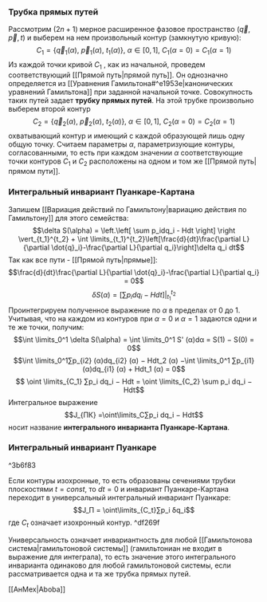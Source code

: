 ### Трубка прямых путей
Рассмотрим $(2n+1)$ мерное расширенное фазовое пространство $(\vec q ,\vec p , t)$ и выберем на нем произвольный контур (замкнутую кривую):$$
C_1 = \{\vec q_1(α),\ \vec p_1(α),\ t_1(α)\},\ α ∈ [0, 1],\ C_1(α = 0) = C_1(α = 1)$$
Из каждой точки кривой $C_1$ , как из начальной, проведем соответствующий [[Прямой путь|прямой путь]]. Он однозначно определяется из [[Уравнения Гамильтона#^e1953e|канонических уравнений Гамильтона]] при заданной начальной точке. Совокупность таких путей задает **трубку прямых путей**. На этой трубке произвольно выберем второй контур $$C_2 = \{\vec q_2(α),\ \vec p_2(α),\ t_2(α)\},\ α ∈ [0, 1],\ C_2(α = 0) = C_2(α = 1)$$
охватывающий контур и имеющий с каждой образующей лишь одну общую точку. Считаем параметры $α$, параметризующие контуры, согласованными, то есть при каждом значении $α$ соответствующие точки контуров $C_1$ и $C_2$ расположены на одном и том же [[Прямой путь|прямом пути]].
### Интегральный инвариант Пуанкаре-Картана
Запишем [[Вариация действий по Гамильтону|вариацию действия по Гамильтону]] для этого семейства:$$\delta S(\alpha) = 
\left.\left[ \sum p_idq_i - Hdt \right] \right \vert_{t_1}^{t_2} + \int \limits_{t_1}^{t_2}\left[\frac{d}{dt}\frac{\partial L}{\partial \dot{q}_i}-\frac{\partial L}{\partial q_i}\right]\delta q_i dt$$
Так как все пути - [[Прямой путь|прямые]]:$$\frac{d}{dt}\frac{\partial L}{\partial \dot{q}_i}-\frac{\partial L}{\partial q_i} = 0$$
$$\delta S(\alpha) = \left.\left[ \sum p_idq_i - Hdt \right] \right \vert_{t_1}^{t_2}$$
Проинтегрируем полученное выражение по $α$ в пределах от $0$ до $1$. Учитывая, что на каждом из контуров при $α = 0$ и $α = 1$ задаются одни и
те же точки, получим:
$$\int \limits_0^1 \delta S(\alpha) = \int \limits_0^1 S' (α)dα = S(1) − S(0) = 0$$
$$\int \limits_0^1∑︁p_{i2} (α)dq_{i2} (α) − Hdt_2 (α) −\int \limits_0^1 ∑︁p_{i1} (α)dq_{i1} (α) + Hdt_1 (α) = 0$$
$$
\oint \limits_{C_1} ∑︁p_i dq_i − Hdt = \oint \limits_{C_2} \sum p_i dq_i − Hdt$$
Интегральное выражение$$J_{ПК} =\oint\limits_C∑︁p_i dq_i − Hdt$$
носит название **интегрального инварианта Пуанкаре-Картана**.
### Интегральный инвариант Пуанкаре

^3b6f83

Если контуры изохронные, то есть образованы сечениями трубки плоскостями $t = const$, то $dt = 0$ и инвариант Пуанкаре-Картана переходит в универсальный интегральный инвариант Пуанкаре:$$J_П = \oint\limits_{C_t}∑︁p_i δq_i$$
где $C_t$ означает изохронный контур. ^df269f

Универсальность означает инвариантность для любой [[Гамильтонова система|гамильтоновой системы]] (гамильтониан не входит в выражение для интеграла), то есть значение этого интегрального инварианта одинаково для любой гамильтоновой системы, если рассматривается одна и та же трубка прямых путей.

[[АнМех|Aboba]] 